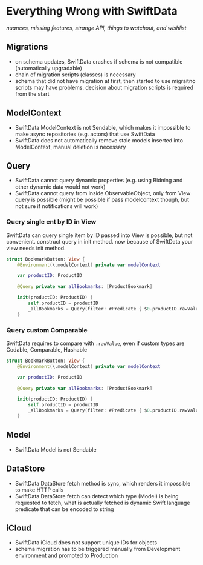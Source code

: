 # Everything Wrong with SwiftData

_nuances, missing features, strange API, things to watchout, and wishlist_

## Migrations

- on schema updates, SwiftData crashes if schema is not compatible (automatically upgradable)
- chain of migration scripts (classes) is necessary
- schema that did not have migration at first, then started to use migraitno scripts may have problems. decision about migration scripts is required from the start

## ModelContext

- SwiftData ModelContext is not Sendable, which makes it impossible to make async repositories (e.g. actors) that use SwiftData
- SwiftData does not automatically remove stale models inserted into ModelContext, manual deletion is necessary

## Query

- SwiftData cannot query dynamic properties (e.g. using Bidning and other dynamic data would not work)
- SwiftData cannot query from inside ObservableObject, only from View query is possible (might be possible if pass modelcontext though, but not sure if notifications will work)

### Query single ent by ID in View

SwiftData can query single item by ID passed into View is possible, but not convenient. construct query in init method. now because of SwiftData your view needs init method.

```swift
struct BookmarkButton: View {
    @Environment(\.modelContext) private var modelContext

    var productID: ProductID

    @Query private var allBookmarks: [ProductBookmark]

    init(productID: ProductID) {
        self.productID = productID
        _allBookmarks = Query(filter: #Predicate { $0.productID.rawValue == productID.rawValue })
    }
```

### Query custom Comparable

SwiftData requires to compare with `.rawValue`, even if custom types are Codable, Comparable, Hashable

```swift
struct BookmarkButton: View {
    @Environment(\.modelContext) private var modelContext

    var productID: ProductID

    @Query private var allBookmarks: [ProductBookmark]

    init(productID: ProductID) {
        self.productID = productID
        _allBookmarks = Query(filter: #Predicate { $0.productID.rawValue == productID.rawValue })
    }
```

## Model

- SwiftData Model is not Sendable

## DataStore

- SwiftData DataStore fetch method is sync, which renders it impossible to make HTTP calls
- SwiftData DataStore fetch can detect which type (Model) is being requested to fetch, what is actually fetched is dynamic Swift language predicate that can be encoded to string

## iCloud

- SwiftData iCloud does not support unique IDs for objects
- schema migration has to be triggered manually from Development environment and promoted to Production
